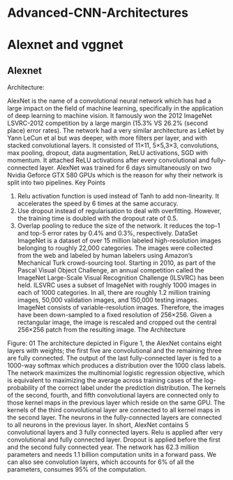 # Advanced-CNN-Architectures <br>
# Alexnet and vggnet

## Alexnet
Architecture:
 
AlexNet is the name of a convolutional neural network which has had a large impact on the field of machine learning, specifically in the application of deep learning to machine vision. It famously won the 2012 ImageNet LSVRC-2012 competition by a large margin (15.3% VS 26.2% (second place) error rates). The network had a very similar architecture as LeNet by Yann LeCun et al but was deeper, with more filters per layer, and with stacked convolutional layers. It consisted of 11×11, 5×5,3×3, convolutions, max pooling, dropout, data augmentation, ReLU activations, SGD with momentum. It attached ReLU activations after every convolutional and fully-connected layer. AlexNet was trained for 6 days simultaneously on two Nvidia Geforce GTX 580 GPUs which is the reason for why their network is split into two pipelines.
Key Points
1.	Relu activation function is used instead of Tanh to add non-linearity. It accelerates the speed by 6 times at the same accuracy.
2.	Use dropout instead of regularisation to deal with overfitting. However, the training time is doubled with the dropout rate of 0.5.
3.	Overlap pooling to reduce the size of the network. It reduces the top-1 and top-5 error rates by 0.4% and 0.3%, respectively.
DataSet
ImageNet is a dataset of over 15 million labeled high-resolution images belonging to roughly 22,000 categories. The images were collected from the web and labeled by human labelers using Amazon’s Mechanical Turk crowd-sourcing tool. Starting in 2010, as part of the Pascal Visual Object Challenge, an annual competition called the ImageNet Large-Scale Visual Recognition Challenge (ILSVRC) has been held. ILSVRC uses a subset of ImageNet with roughly 1000 images in each of 1000 categories. In all, there are roughly 1.2 million training images, 50,000 validation images, and 150,000 testing images. ImageNet consists of variable-resolution images. Therefore, the images have been down-sampled to a fixed resolution of 256×256. Given a rectangular image, the image is rescaled and cropped out the central 256×256 patch from the resulting image.
The Architecture
 
Figure: 01
The architecture depicted in Figure 1, the AlexNet contains eight layers with weights; the first five are convolutional and the remaining three are fully connected. The output of the last fully-connected layer is fed to a 1000-way softmax which produces a distribution over the 1000 class labels. The network maximizes the multinomial logistic regression objective, which is equivalent to maximizing the average across training cases of the log-probability of the correct label under the prediction distribution. The kernels of the second, fourth, and fifth convolutional layers are connected only to those kernel maps in the previous layer which reside on the same GPU. The kernels of the third convolutional layer are connected to all kernel maps in the second layer. The neurons in the fully-connected layers are connected to all neurons in the previous layer.
In short, AlexNet contains 5 convolutional layers and 3 fully connected layers. Relu is applied after very convolutional and fully connected layer. Dropout is applied before the first and the second fully connected year. The network has 62.3 million parameters and needs 1.1 billion computation units in a forward pass. We can also see convolution layers, which accounts for 6% of all the parameters, consumes 95% of the computation.







